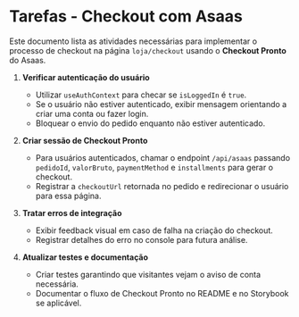 # Tarefas - Checkout com Asaas

Este documento lista as atividades necessárias para implementar o processo de checkout na página `loja/checkout` usando o **Checkout Pronto** do Asaas.

1. **Verificar autenticação do usuário**

   - Utilizar `useAuthContext` para checar se `isLoggedIn` é `true`.
   - Se o usuário não estiver autenticado, exibir mensagem orientando a criar uma conta ou fazer login.
   - Bloquear o envio do pedido enquanto não estiver autenticado.

2. **Criar sessão de Checkout Pronto**

   - Para usuários autenticados, chamar o endpoint `/api/asaas` passando `pedidoId`, `valorBruto`, `paymentMethod` e `installments` para gerar o checkout.
   - Registrar a `checkoutUrl` retornada no pedido e redirecionar o usuário para essa página.

3. **Tratar erros de integração**

   - Exibir feedback visual em caso de falha na criação do checkout.
   - Registrar detalhes do erro no console para futura análise.

4. **Atualizar testes e documentação**
   - Criar testes garantindo que visitantes vejam o aviso de conta necessária.
   - Documentar o fluxo de Checkout Pronto no README e no Storybook se aplicável.
